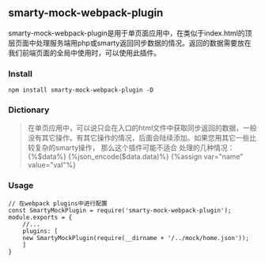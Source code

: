 ## smarty-mock-webpack-plugin
 smarty-mock-webpack-plugin是用于单页面应用中，在类似于index.html的顶层页面中处理服务端用php或smarty返回同步数据的情况。返回的数据需要放在我们前端页面的全局中使用时，可以使用此插件。

### Install

```
npm install smarty-mock-webpack-plugin -D
```

### Dictionary

> 在单页应用中，可以说只会在入口的html文件中获取同步返回的数据，一般没有其它操作。有其它操作的情况，后面会陆续添加。如果您用其它一些比较复杂的smarty操作，
> 那么这个插件可能不适合
> 处理的几种情况：
> {%$data%}
> {%json_encode($data.data)%}
> {%assign var="name" value="val"%}

### Usage

```
// 在webpack plugins中进行配置
const SmartyMockPlugin = require('smarty-mock-webpack-plugin');
module.exports = {
    //...
    plugins: [
	new SmartyMockPlugin(require(__dirname + '/../mock/home.json'));
    ]
}
```


